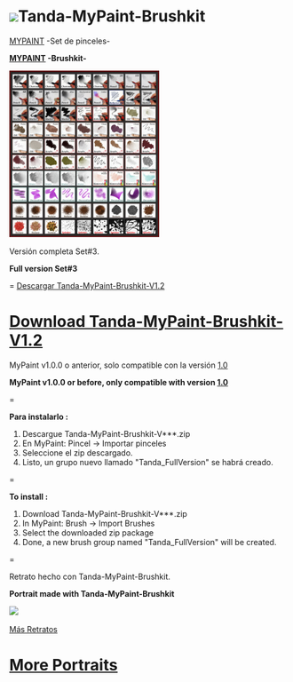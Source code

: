 ![](https://dl.dropboxusercontent.com/u/6425188/eLeDeTe/Mypaint.png)Tanda-MyPaint-Brushkit
=

[MYPAINT](http://mypaint.org) -Set de pinceles-

**[MYPAINT](http://mypaint.org) -Brushkit-**

![](https://github.com/eLeDeTe-LoDeTanda/Tanda-MyPaint-Brushkit/blob/master/Tanda-MyPaint-Brushkit.jpg)

Versión completa Set#3.

**Full version Set#3**

=
[Descargar Tanda-MyPaint-Brushkit-V1.2](http://lodetanda.blogspot.com/p/brushkitmypaint.html)

**[Download Tanda-MyPaint-Brushkit-V1.2](http://lodetanda.blogspot.com/p/brushkitmypaint.html)**
=

MyPaint v1.0.0 o anterior, solo compatible con la versión [1.0](https://github.com/eLeDeTe-LoDeTanda/Tanda-MyPaint-Brushkit/blob/master/Tanda-MyPaint-Brushkit-V1.0.zip)

**MyPaint v1.0.0 or before, only compatible with version [1.0](https://github.com/eLeDeTe-LoDeTanda/Tanda-MyPaint-Brushkit/blob/master/Tanda-MyPaint-Brushkit-V1.0.zip)**

=

**Para instalarlo :**

1. Descargue Tanda-MyPaint-Brushkit-V***.zip
2. En MyPaint: Pincel -> Importar pinceles
2. Seleccione el zip descargado.
3. Listo, un grupo nuevo llamado "Tanda_FullVersion" se habrá creado. 
    
=

**To install :**

1. Download Tanda-MyPaint-Brushkit-V***.zip
2. In MyPaint: Brush -> Import Brushes
3. Select the downloaded zip package
4. Done, a new brush group named "Tanda_FullVersion" will be created. 

=

Retrato hecho con Tanda-MyPaint-Brushkit.

**Portrait made with Tanda-MyPaint-Brushkit**

![](https://3.bp.blogspot.com/-g0ljZee4k2w/WN1EivPAa_I/AAAAAAAAAUs/mIRS77AvVkI-a4YcUwvtIjf9_GznpboDACEw/s1600/-SalvadorDali.jpg)

[Más Retratos](http://lodetanda.blogspot.com/p/retratos.html)

**[More Portraits](http://lodetanda.blogspot.com/p/retratos.html)**
======================
